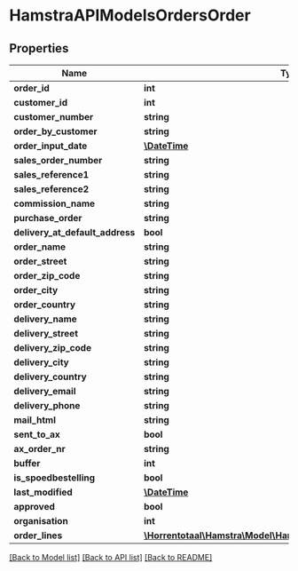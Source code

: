 # HamstraAPIModelsOrdersOrder

## Properties
Name | Type | Description | Notes
------------ | ------------- | ------------- | -------------
**order_id** | **int** |  | [optional] 
**customer_id** | **int** |  | [optional] 
**customer_number** | **string** |  | [optional] 
**order_by_customer** | **string** |  | [optional] 
**order_input_date** | [**\DateTime**](\DateTime.md) |  | [optional] 
**sales_order_number** | **string** |  | [optional] 
**sales_reference1** | **string** |  | [optional] 
**sales_reference2** | **string** |  | [optional] 
**commission_name** | **string** |  | [optional] 
**purchase_order** | **string** |  | [optional] 
**delivery_at_default_address** | **bool** |  | [optional] 
**order_name** | **string** |  | [optional] 
**order_street** | **string** |  | [optional] 
**order_zip_code** | **string** |  | [optional] 
**order_city** | **string** |  | [optional] 
**order_country** | **string** |  | [optional] 
**delivery_name** | **string** |  | [optional] 
**delivery_street** | **string** |  | [optional] 
**delivery_zip_code** | **string** |  | [optional] 
**delivery_city** | **string** |  | [optional] 
**delivery_country** | **string** |  | [optional] 
**delivery_email** | **string** |  | [optional] 
**delivery_phone** | **string** |  | [optional] 
**mail_html** | **string** |  | [optional] 
**sent_to_ax** | **bool** |  | [optional] 
**ax_order_nr** | **string** |  | [optional] 
**buffer** | **int** |  | [optional] 
**is_spoedbestelling** | **bool** |  | [optional] 
**last_modified** | [**\DateTime**](\DateTime.md) |  | [optional] 
**approved** | **bool** |  | [optional] 
**organisation** | **int** |  | [optional] 
**order_lines** | [**\Horrentotaal\Hamstra\Model\HamstraAPIModelsOrdersOrderLine[]**](HamstraAPIModelsOrdersOrderLine.md) |  | [optional] 

[[Back to Model list]](../README.md#documentation-for-models) [[Back to API list]](../README.md#documentation-for-api-endpoints) [[Back to README]](../README.md)


